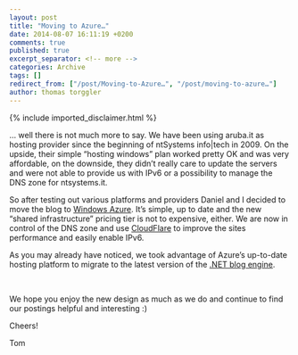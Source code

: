 ```yaml
---
layout: post
title: "Moving to Azure…"
date: 2014-08-07 16:11:19 +0200
comments: true
published: true
excerpt_separator: <!-- more -->
categories: Archive
tags: []
redirect_from: ["/post/Moving-to-Azure…", "/post/moving-to-azure…"]
author: thomas torggler
---
```

<!-- more -->
{% include imported_disclaimer.html %}
<p>… well there is not much more to say. We have been using aruba.it as hosting provider since the beginning of ntSystems info|tech in 2009. On the upside, their simple “hosting windows” plan worked pretty OK and was very affordable, on the downside, they didn’t really care to update the servers and were not able to provide us with IPv6 or a possibility to manage the DNS zone for ntsystems.it.</p> <p>So after testing out various platforms and providers Daniel and I decided to move the blog to <a href="http://azure.microsoft.com/en-us/" target="_blank">Windows Azure</a>. It’s simple, up to date and the new “shared infrastructure” pricing tier is not to expensive, either. We are now in control of the DNS zone and use <a href="https://www.cloudflare.com/" target="_blank">CloudFlare</a> to improve the sites performance and easily enable IPv6.</p> <p>As you may already have noticed, we took advantage of Azure’s up-to-date hosting platform to migrate to the latest version of the <a href="http://dotnetblogengine.net/" target="_blank">.NET blog engine</a>. </p> <p>&nbsp;</p> <p>We hope you enjoy the new design as much as we do and continue to find our postings helpful and interesting :)</p> <p>Cheers!</p> <p>Tom </p>
